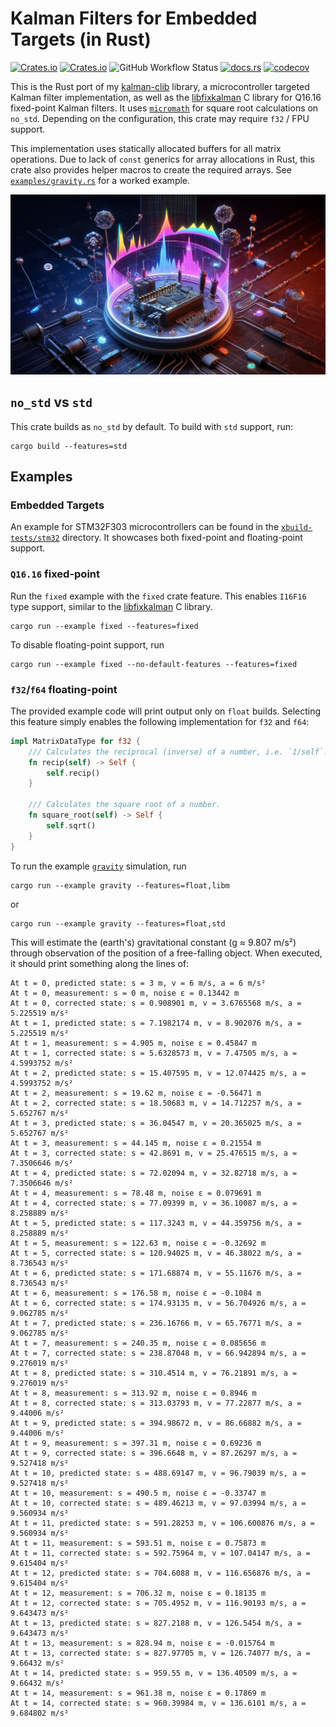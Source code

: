 # Kalman Filters for Embedded Targets (in Rust)

[![Crates.io](https://img.shields.io/crates/v/minikalman)](https://crates.io/crates/minikalman-rs)
[![Crates.io](https://img.shields.io/crates/l/minikalman)](https://crates.io/crates/minikalman-rs)
![GitHub Workflow Status](https://img.shields.io/github/actions/workflow/status/sunsided/minikalman-rs/rust.yml)
[![docs.rs](https://img.shields.io/docsrs/minikalman)](https://docs.rs/minikalman/)
[![codecov](https://codecov.io/gh/sunsided/minikalman-rs/graph/badge.svg?token=YJYARXA8EL)](https://codecov.io/gh/sunsided/minikalman-rs)

This is the Rust port of my [kalman-clib](https://github.com/sunsided/kalman-clib/) library,
a microcontroller targeted Kalman filter implementation, as well as the
[libfixkalman](https://github.com/sunsided/libfixkalman) C library for Q16.16 fixed-point Kalman filters.
It uses [`micromath`](https://docs.rs/micromath) for square root calculations on `no_std`. Depending on the configuration, this crate may
require `f32` / FPU support.

This implementation uses statically allocated buffers for all matrix operations. Due to lack
of `const` generics for array allocations in Rust, this crate also provides helper macros
to create the required arrays. See [`examples/gravity.rs`](examples/gravity.rs) for a worked example.

<div align="center">
    <img src="docs/hero.webp" width="780" alt="Kalman Filter Library Hero Picture" />
</div>


## `no_std` vs `std`

This crate builds as `no_std` by default. To build with `std` support, run:

```
cargo build --features=std
```

## Examples

### Embedded Targets

An example for STM32F303 microcontrollers can be found in the
[`xbuild-tests/stm32`] directory. It showcases both fixed-point and floating-point support.

[`xbuild-tests/stm32`]: xbuild-tests/stm32

### `Q16.16` fixed-point

Run the `fixed` example with the `fixed` crate feature. This enables `I16F16` type support, similar to
the [libfixkalman](https://github.com/sunsided/libfixkalman) C library.

```shell
cargo run --example fixed --features=fixed
```

To disable floating-point support, run

```shell
cargo run --example fixed --no-default-features --features=fixed
```

### `f32`/`f64` floating-point

The provided example code will print output only on `float` builds. Selecting this feature
simply enables the following implementation for `f32` and `f64`:

```rust
impl MatrixDataType for f32 {
    /// Calculates the reciprocal (inverse) of a number, i.e. `1/self`.
    fn recip(self) -> Self {
        self.recip()
    }

    /// Calculates the square root of a number.
    fn square_root(self) -> Self {
        self.sqrt()
    }
}
```

To run the example [`gravity`](examples/gravity.rs) simulation, run

```shell
cargo run --example gravity --features=float,libm
```

or

```shell
cargo run --example gravity --features=float,std
```

This will estimate the (earth's) gravitational constant (g ≈ 9.807 m/s²) through observation
of the position of a free-falling object. When executed, it should print something along the lines of:

```
At t = 0, predicted state: s = 3 m, v = 6 m/s, a = 6 m/s²
At t = 0, measurement: s = 0 m, noise ε = 0.13442 m
At t = 0, corrected state: s = 0.908901 m, v = 3.6765568 m/s, a = 5.225519 m/s²
At t = 1, predicted state: s = 7.1982174 m, v = 8.902076 m/s, a = 5.225519 m/s²
At t = 1, measurement: s = 4.905 m, noise ε = 0.45847 m
At t = 1, corrected state: s = 5.6328573 m, v = 7.47505 m/s, a = 4.5993752 m/s²
At t = 2, predicted state: s = 15.407595 m, v = 12.074425 m/s, a = 4.5993752 m/s²
At t = 2, measurement: s = 19.62 m, noise ε = -0.56471 m
At t = 2, corrected state: s = 18.50683 m, v = 14.712257 m/s, a = 5.652767 m/s²
At t = 3, predicted state: s = 36.04547 m, v = 20.365025 m/s, a = 5.652767 m/s²
At t = 3, measurement: s = 44.145 m, noise ε = 0.21554 m
At t = 3, corrected state: s = 42.8691 m, v = 25.476515 m/s, a = 7.3506646 m/s²
At t = 4, predicted state: s = 72.02094 m, v = 32.82718 m/s, a = 7.3506646 m/s²
At t = 4, measurement: s = 78.48 m, noise ε = 0.079691 m
At t = 4, corrected state: s = 77.09399 m, v = 36.10087 m/s, a = 8.258889 m/s²
At t = 5, predicted state: s = 117.3243 m, v = 44.359756 m/s, a = 8.258889 m/s²
At t = 5, measurement: s = 122.63 m, noise ε = -0.32692 m
At t = 5, corrected state: s = 120.94025 m, v = 46.38022 m/s, a = 8.736543 m/s²
At t = 6, predicted state: s = 171.68874 m, v = 55.11676 m/s, a = 8.736543 m/s²
At t = 6, measurement: s = 176.58 m, noise ε = -0.1084 m
At t = 6, corrected state: s = 174.93135 m, v = 56.704926 m/s, a = 9.062785 m/s²
At t = 7, predicted state: s = 236.16766 m, v = 65.76771 m/s, a = 9.062785 m/s²
At t = 7, measurement: s = 240.35 m, noise ε = 0.085656 m
At t = 7, corrected state: s = 238.87048 m, v = 66.942894 m/s, a = 9.276019 m/s²
At t = 8, predicted state: s = 310.4514 m, v = 76.21891 m/s, a = 9.276019 m/s²
At t = 8, measurement: s = 313.92 m, noise ε = 0.8946 m
At t = 8, corrected state: s = 313.03793 m, v = 77.22877 m/s, a = 9.44006 m/s²
At t = 9, predicted state: s = 394.98672 m, v = 86.66882 m/s, a = 9.44006 m/s²
At t = 9, measurement: s = 397.31 m, noise ε = 0.69236 m
At t = 9, corrected state: s = 396.6648 m, v = 87.26297 m/s, a = 9.527418 m/s²
At t = 10, predicted state: s = 488.69147 m, v = 96.79039 m/s, a = 9.527418 m/s²
At t = 10, measurement: s = 490.5 m, noise ε = -0.33747 m
At t = 10, corrected state: s = 489.46213 m, v = 97.03994 m/s, a = 9.560934 m/s²
At t = 11, predicted state: s = 591.28253 m, v = 106.600876 m/s, a = 9.560934 m/s²
At t = 11, measurement: s = 593.51 m, noise ε = 0.75873 m
At t = 11, corrected state: s = 592.75964 m, v = 107.04147 m/s, a = 9.615404 m/s²
At t = 12, predicted state: s = 704.6088 m, v = 116.656876 m/s, a = 9.615404 m/s²
At t = 12, measurement: s = 706.32 m, noise ε = 0.18135 m
At t = 12, corrected state: s = 705.4952 m, v = 116.90193 m/s, a = 9.643473 m/s²
At t = 13, predicted state: s = 827.2188 m, v = 126.5454 m/s, a = 9.643473 m/s²
At t = 13, measurement: s = 828.94 m, noise ε = -0.015764 m
At t = 13, corrected state: s = 827.97705 m, v = 126.74077 m/s, a = 9.66432 m/s²
At t = 14, predicted state: s = 959.55 m, v = 136.40509 m/s, a = 9.66432 m/s²
At t = 14, measurement: s = 961.38 m, noise ε = 0.17869 m
At t = 14, corrected state: s = 960.39984 m, v = 136.6101 m/s, a = 9.684802 m/s²
```
